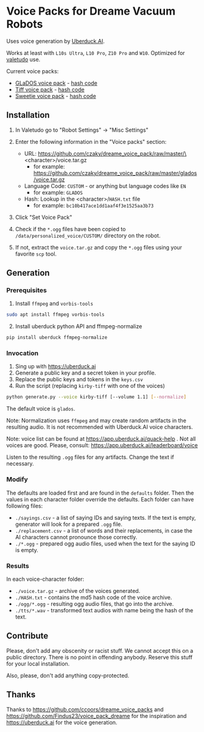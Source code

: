 # Voice Packs for Dreame Vacuum Robots

Uses voice generation by [Uberduck.AI](https://uberduck.ai/).

Works at least with `L10s Ultra`, `L10 Pro`, `Z10 Pro` and `W10`.
Optimized for [valetudo](https://valetudo.cloud/) use.

Current voice packs:
 
  * [GLaDOS voice pack](./glados/voice.tar.gz) - [hash code](./glados/HASH.txt)
  * [Tiff voice pack](./kirby-tiff/voice.tar.gz) - [hash code](./kirby-tiff/HASH.txt)
  * [Sweetie voice pack](./sweetie-belle/voice.tar.gz) - [hash code](./sweetie-belle/HASH.txt)

## Installation

1. In Valetudo go to "Robot Settings" -> "Misc Settings"
2. Enter the following information in the "Voice packs" section:
    - URL: https://github.com/czaky/dreame_voice_pack/raw/master/\<character\>/voice.tar.gz
        - for example: https://github.com/czaky/dreame_voice_pack/raw/master/glados/voice.tar.gz  
    - Language Code: `CUSTOM` - or anything but language codes like `EN`
        - for example: `GLADOS`
    - Hash: Lookup in the \<character\>/`HASH.txt` file
        - for example: `bc10b417ace1dd1aaf4f3e1525aa3b73`
3. Click "Set Voice Pack"

4. Check if the `*.ogg` files have been copied to `/data/personalized_voice/CUSTOM/` directory on the robot.
5. If not, extract the `voice.tar.gz` and copy the `*.ogg` files using your favorite `scp` tool. 

## Generation

### Prerequisites

1. Install `ffmpeg` and `vorbis-tools`

```sh
sudo apt install ffmpeg vorbis-tools
```

2. Install uberduck python API and ffmpeg-normalize

```sh
pip install uberduck ffmpeg-normalize
```

### Invocation

1. Sing up with https://uberduck.ai
2. Generate a public key and a secret token in your profile.
3. Replace the public keys and tokens in the `keys.csv`
4. Run the script (replacing `kirby-tiff` with one of the voices)

```sh
python generate.py --voice kirby-tiff [--volume 1.1] [--normalize]
```

The default voice is `glados`.

Note: Normalization uses `ffmpeg` and may create random artifacts in the resulting audio. It is not recommended with Uberduck.AI voice characters.  

Note: voice list can be found at https://app.uberduck.ai/quack-help . 
Not all voices are good. Please, consult: https://app.uberduck.ai/leaderboard/voice

Listen to the resulting `.ogg` files for any artifacts. Change the text if necessary.

### Modify

The defaults are loaded first and are found in the `defaults` folder.
Then the values in each character folder override the defaults.
Each folder can have following files:

 * `./sayings.csv` - a list of saying IDs and saying texts. If the text is empty, generator will look for a prepared `.ogg` file.
 * `./replacement.csv` - a list of words and their replacements, in case the AI characters cannot pronounce those correctly.
 * `./*.ogg` - prepared ogg audio files, used when the text for the saying ID is empty.

### Results

In each voice-character folder:

 * `./voice.tar.gz` - archive of the voices generated.
 * `./HASH.txt` - contains the md5 hash code of the voice archive.
 * `./ogg/*.ogg` - resulting ogg audio files, that go into the archive.
 * `./tts/*.wav` - transformed text audios with name being the hash of the text.

## Contribute

Please, don't add any obscenity or racist stuff. We cannot accept this on a public directory. There is no point in offending anybody. Reserve this stuff for your local installation.

Also, please, don't add anything copy-protected.

## Thanks

Thanks to https://github.com/ccoors/dreame_voice_packs and https://github.com/Findus23/voice_pack_dreame for the inspiration and https://uberduck.ai for the voice generation.

